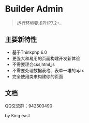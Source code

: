 Builder Admin
===============

> 运行环境要求PHP7.2+。

## 主要新特性

* 基于Thinkphp 6.0
* 更强大和易用的页面构建开发新体验
* 不需要理会css,html,js
* 不需要处理数据表格、表单一堆的ajax
* 完全使用类来构建你的页面

## 文档

QQ交流群：942503490

by King east
